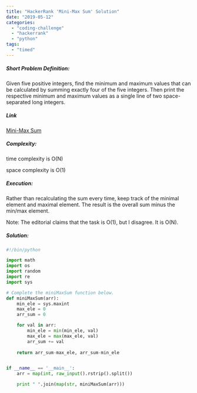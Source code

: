 ```yaml
---
title: "HackerRank 'Mini-Max Sum' Solution"
date: "2019-05-12"
categories: 
  - "coding-challenge"
  - "hackerrank"
  - "python"
tags: 
  - "timed"
---
```


##### Short Problem Definition:

Given five positive integers, find the minimum and maximum values that can be calculated by summing exactly four of the five integers. Then print the respective minimum and maximum values as a single line of two space-separated long integers.

##### Link

[Mini-Max Sum](https://www.hackerrank.com/challenges/mini-max-sum/problem)

##### Complexity:

time complexity is O(N)

space complexity is O(1)

##### Execution:

Rather than recalculating the sum every time, keep track of the minimal element and maximal element. The result is the overall sum minus the min/max element.

Note: The editorial claims that the task is O(1), but I disagree. It is O(N).

##### Solution:

```python
#!/bin/python

import math
import os
import random
import re
import sys

# Complete the miniMaxSum function below.
def miniMaxSum(arr):
    min_ele = sys.maxint
    max_ele = 0
    arr_sum = 0

    for val in arr:
        min_ele = min(min_ele, val)
        max_ele = max(max_ele, val)
        arr_sum += val
    
    return arr_sum-max_ele, arr_sum-min_ele


if __name__ == '__main__':
    arr = map(int, raw_input().rstrip().split())

    print " ".join(map(str, miniMaxSum(arr)))
```
